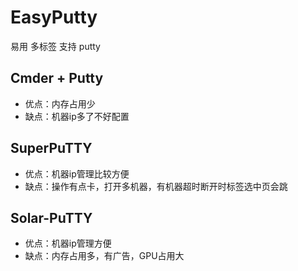 # EasyPutty
易用 多标签 支持 putty

## Cmder + Putty
- 优点：内存占用少
- 缺点：机器ip多了不好配置

## SuperPuTTY
- 优点：机器ip管理比较方便
- 缺点：操作有点卡，打开多机器，有机器超时断开时标签选中页会跳

## Solar-PuTTY
- 优点：机器ip管理方便
- 缺点：内存占用多，有广告，GPU占用大

